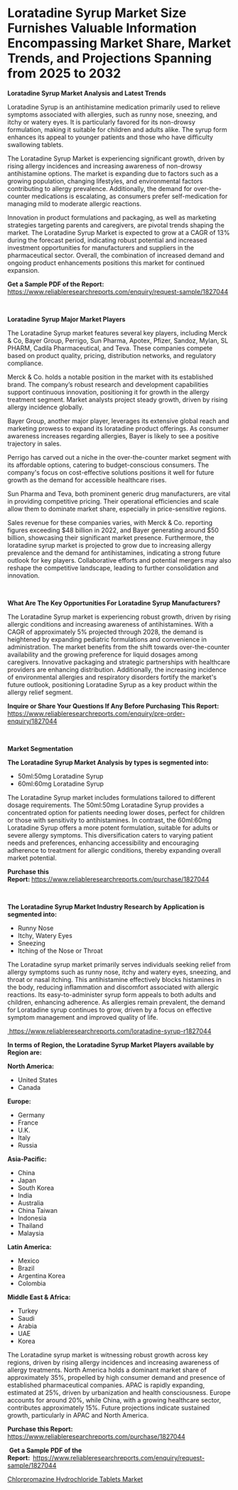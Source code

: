 <p><h1>Loratadine Syrup Market Size Furnishes Valuable Information Encompassing Market Share, Market Trends, and Projections Spanning from 2025 to 2032</h1></p><p><strong>Loratadine Syrup Market Analysis and Latest Trends</strong></p>
<p><p>Loratadine Syrup is an antihistamine medication primarily used to relieve symptoms associated with allergies, such as runny nose, sneezing, and itchy or watery eyes. It is particularly favored for its non-drowsy formulation, making it suitable for children and adults alike. The syrup form enhances its appeal to younger patients and those who have difficulty swallowing tablets.</p><p>The Loratadine Syrup Market is experiencing significant growth, driven by rising allergy incidences and increasing awareness of non-drowsy antihistamine options. The market is expanding due to factors such as a growing population, changing lifestyles, and environmental factors contributing to allergy prevalence. Additionally, the demand for over-the-counter medications is escalating, as consumers prefer self-medication for managing mild to moderate allergic reactions.</p><p>Innovation in product formulations and packaging, as well as marketing strategies targeting parents and caregivers, are pivotal trends shaping the market. The Loratadine Syrup Market is expected to grow at a CAGR of 13% during the forecast period, indicating robust potential and increased investment opportunities for manufacturers and suppliers in the pharmaceutical sector. Overall, the combination of increased demand and ongoing product enhancements positions this market for continued expansion.</p></p>
<p><strong>Get a Sample PDF of the Report:&nbsp;</strong> <a href="https://www.reliableresearchreports.com/enquiry/request-sample/1827044?utm_campaign=3265&utm_medium=2&utm_source=Github&utm_content=ia&utm_term=08032025&utm_id=loratadine-syrup">https://www.reliableresearchreports.com/enquiry/request-sample/1827044</a></p>
<p>&nbsp;</p>
<p><strong>Loratadine Syrup Major Market Players</strong></p>
<p><p>The Loratadine Syrup market features several key players, including Merck & Co, Bayer Group, Perrigo, Sun Pharma, Apotex, Pfizer, Sandoz, Mylan, SL PHARM, Cadila Pharmaceutical, and Teva. These companies compete based on product quality, pricing, distribution networks, and regulatory compliance.</p><p>Merck & Co. holds a notable position in the market with its established brand. The company’s robust research and development capabilities support continuous innovation, positioning it for growth in the allergy treatment segment. Market analysts project steady growth, driven by rising allergy incidence globally.</p><p>Bayer Group, another major player, leverages its extensive global reach and marketing prowess to expand its loratadine product offerings. As consumer awareness increases regarding allergies, Bayer is likely to see a positive trajectory in sales.</p><p>Perrigo has carved out a niche in the over-the-counter market segment with its affordable options, catering to budget-conscious consumers. The company's focus on cost-effective solutions positions it well for future growth as the demand for accessible healthcare rises.</p><p>Sun Pharma and Teva, both prominent generic drug manufacturers, are vital in providing competitive pricing. Their operational efficiencies and scale allow them to dominate market share, especially in price-sensitive regions.</p><p>Sales revenue for these companies varies, with Merck & Co. reporting figures exceeding $48 billion in 2022, and Bayer generating around $50 billion, showcasing their significant market presence. Furthermore, the loratadine syrup market is projected to grow due to increasing allergy prevalence and the demand for antihistamines, indicating a strong future outlook for key players. Collaborative efforts and potential mergers may also reshape the competitive landscape, leading to further consolidation and innovation.</p></p>
<p>&nbsp;</p>
<p><strong>What Are The Key Opportunities For Loratadine Syrup Manufacturers?</strong></p>
<p><p>The Loratadine Syrup market is experiencing robust growth, driven by rising allergic conditions and increasing awareness of antihistamines. With a CAGR of approximately 5% projected through 2028, the demand is heightened by expanding pediatric formulations and convenience in administration. The market benefits from the shift towards over-the-counter availability and the growing preference for liquid dosages among caregivers. Innovative packaging and strategic partnerships with healthcare providers are enhancing distribution. Additionally, the increasing incidence of environmental allergies and respiratory disorders fortify the market's future outlook, positioning Loratadine Syrup as a key product within the allergy relief segment.</p></p>
<p><strong>Inquire or Share Your Questions If Any Before Purchasing This Report:</strong> <a href="https://www.reliableresearchreports.com/enquiry/pre-order-enquiry/1827044?utm_campaign=3265&utm_medium=2&utm_source=Github&utm_content=ia&utm_term=08032025&utm_id=loratadine-syrup">https://www.reliableresearchreports.com/enquiry/pre-order-enquiry/1827044</a></p>
<p>&nbsp;</p>
<p><strong>Market Segmentation</strong></p>
<p><strong>The Loratadine Syrup Market Analysis by types is segmented into:</strong></p>
<p><ul><li>50ml:50mg Loratadine Syrup</li><li>60ml:60mg Loratadine Syrup</li></ul></p>
<p><p>The Loratadine Syrup market includes formulations tailored to different dosage requirements. The 50ml:50mg Loratadine Syrup provides a concentrated option for patients needing lower doses, perfect for children or those with sensitivity to antihistamines. In contrast, the 60ml:60mg Loratadine Syrup offers a more potent formulation, suitable for adults or severe allergy symptoms. This diversification caters to varying patient needs and preferences, enhancing accessibility and encouraging adherence to treatment for allergic conditions, thereby expanding overall market potential.</p></p>
<p><strong>Purchase this Report:&nbsp;</strong><a href="https://www.reliableresearchreports.com/purchase/1827044?utm_campaign=3265&utm_medium=2&utm_source=Github&utm_content=ia&utm_term=08032025&utm_id=loratadine-syrup">https://www.reliableresearchreports.com/purchase/1827044</a></p>
<p>&nbsp;</p>
<p><strong>The Loratadine Syrup Market Industry Research by Application is segmented into:</strong></p>
<p><ul><li>Runny Nose</li><li>Itchy, Watery Eyes</li><li>Sneezing</li><li>Itching of the Nose or Throat</li></ul></p>
<p><p>The Loratadine syrup market primarily serves individuals seeking relief from allergy symptoms such as runny nose, itchy and watery eyes, sneezing, and throat or nasal itching. This antihistamine effectively blocks histamines in the body, reducing inflammation and discomfort associated with allergic reactions. Its easy-to-administer syrup form appeals to both adults and children, enhancing adherence. As allergies remain prevalent, the demand for Loratadine syrup continues to grow, driven by a focus on effective symptom management and improved quality of life.</p></p>
<p><a href="https://www.reliableresearchreports.com/loratadine-syrup-r1827044?utm_campaign=3265&utm_medium=2&utm_source=Github&utm_content=ia&utm_term=08032025&utm_id=loratadine-syrup">&nbsp;https://www.reliableresearchreports.com/loratadine-syrup-r1827044</a></p>
<p><strong>In terms of Region, the Loratadine Syrup Market Players available by Region are:</strong></p>
<p>
    <p> <strong> North America: </strong>
        <ul>
            <li>United States</li>
            <li>Canada</li>
        </ul>
        </p> 
    <p> <strong> Europe: </strong>
        <ul>
            <li>Germany</li>
            <li>France</li>
            <li>U.K.</li>
            <li>Italy</li>
            <li>Russia</li>
        </ul>
        </p> 
    <p> <strong> Asia-Pacific: </strong>
        <ul>
            <li>China</li>
            <li>Japan</li>
            <li>South Korea</li>
            <li>India</li>
            <li>Australia</li>
            <li>China Taiwan</li>
            <li>Indonesia</li>
            <li>Thailand</li>
            <li>Malaysia</li>
        </ul>
        </p> 
    <p> <strong> Latin America: </strong>
        <ul>
            <li>Mexico</li>
            <li>Brazil</li>
            <li>Argentina Korea</li>
            <li>Colombia</li>
        </ul>
        </p> 
    <p> <strong> Middle East & Africa: </strong>
        <ul>
            <li>Turkey</li>
            <li>Saudi</li>
            <li>Arabia</li>
            <li>UAE</li>
            <li>Korea</li>
        </ul>
    </p>
    </p>
<p><p>The Loratadine syrup market is witnessing robust growth across key regions, driven by rising allergy incidences and increasing awareness of allergy treatments. North America holds a dominant market share of approximately 35%, propelled by high consumer demand and presence of established pharmaceutical companies. APAC is rapidly expanding, estimated at 25%, driven by urbanization and health consciousness. Europe accounts for around 20%, while China, with a growing healthcare sector, contributes approximately 15%. Future projections indicate sustained growth, particularly in APAC and North America.</p></p>
<p><strong>Purchase this Report: </strong><a href="https://www.reliableresearchreports.com/purchase/1827044?utm_campaign=3265&utm_medium=2&utm_source=Github&utm_content=ia&utm_term=08032025&utm_id=loratadine-syrup">https://www.reliableresearchreports.com/purchase/1827044</a></p>
<p>&nbsp;<strong>Get a Sample PDF of the Report:&nbsp;&nbsp;</strong><a href="https://www.reliableresearchreports.com/enquiry/request-sample/1827044?utm_campaign=3265&utm_medium=2&utm_source=Github&utm_content=ia&utm_term=08032025&utm_id=loratadine-syrup">https://www.reliableresearchreports.com/enquiry/request-sample/1827044</a></p>
<p><strong></strong></p>
<p><p><a href="https://github.com/bulkagumanvv/Market-Research-Report-List-1/blob/main/chlorpromazine-hydrochloride-tablets-market.md?utm_campaign=3265&utm_medium=2&utm_source=Github&utm_content=ia&utm_term=08032025&utm_id=loratadine-syrup">Chlorpromazine Hydrochloride Tablets Market</a></p></p>